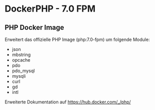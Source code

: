 # DockerPHP - 7.0 FPM

## PHP Docker Image

Erweitert das offizielle PHP Image (php:7.0-fpm) um folgende Module:

- json 
- mbstring
- opcache
- pdo
- pdo_mysql
- mysqli
- curl
- gd
- intl 

Erweiterte Dokumentation auf https://hub.docker.com/_/php/